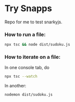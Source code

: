 # Try Snapps

Repo for me to test snarkyjs.

### How to run a file:

```sh
npx tsc && node dist/sudoku.js
```

### How to iterate on a file:

In one console tab, do

```sh
npx tsc --watch
```

In another:

```sh
nodemon dist/sudoku.js
```
